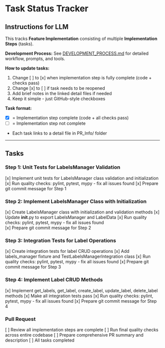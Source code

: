 # Task Status Tracker

## Instructions for LLM

This tracks **Feature Implementation** consisting of multiple **Implementation Steps** (tasks).

**Development Process:** See [DEVELOPMENT_PROCESS.md](./DEVELOPMENT_PROCESS.md) for detailed workflow, prompts, and tools.

**How to update tasks:**
1. Change [ ] to [x] when implementation step is fully complete (code + checks pass)
2. Change [x] to [ ] if task needs to be reopened
3. Add brief notes in the linked detail files if needed
4. Keep it simple - just GitHub-style checkboxes

**Task format:**
- [x] = Implementation step complete (code + all checks pass)
- [ ] = Implementation step not complete
- Each task links to a detail file in PR_Info/ folder

---

## Tasks

### Step 1: Unit Tests for LabelsManager Validation
[x] Implement unit tests for LabelsManager class validation and initialization
[x] Run quality checks: pylint, pytest, mypy - fix all issues found
[x] Prepare git commit message for Step 1

### Step 2: Implement LabelsManager Class with Initialization
[x] Create LabelsManager class with initialization and validation methods
[x] Update __init__.py to export LabelsManager and LabelData
[x] Run quality checks: pylint, pytest, mypy - fix all issues found  
[x] Prepare git commit message for Step 2

### Step 3: Integration Tests for Label Operations
[x] Create integration tests for label CRUD operations
[x] Add labels_manager fixture and TestLabelsManagerIntegration class
[x] Run quality checks: pylint, pytest, mypy - fix all issues found
[x] Prepare git commit message for Step 3

### Step 4: Implement Label CRUD Methods
[x] Implement get_labels, get_label, create_label, update_label, delete_label methods
[x] Make all integration tests pass
[x] Run quality checks: pylint, pytest, mypy - fix all issues found
[x] Prepare git commit message for Step 4

### Pull Request
[ ] Review all implementation steps are complete
[ ] Run final quality checks across entire codebase
[ ] Prepare comprehensive PR summary and description
[ ] All tasks completed
